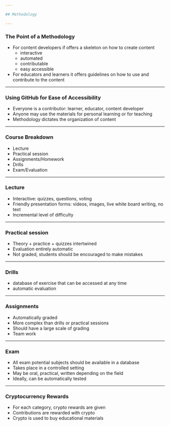 ```yaml
---

## Methodology

---
```


### The Point of a Methodology

- For content developers if offers a skeleton on how to create content
    - interactive
    - automated
    - contributable
    - easy accessible
- For educators and learners it offers guidelines on how to use and contribute to the content

---

### Using GitHub for Ease of Accessibility

- Everyone is a contributor: learner, educator, content developer
- Anyone may use the materials for personal learning or for teaching
- Methodology dictates the organization of content

----

### Course Breakdown

- Lecture
- Practical session
- Assignments/Homework
- Drills
- Exam/Evaluation

---

###  Lecture

- Interactive: quizzes, questions, voting
- Friendly presentation forms: videos, images, live white board writing, no text
- Incremental level of difficulty

---
### Practical session

- Theory + practice + quizzes intertwined
- Evaluation entirely automatic
- Not graded, students should be encouraged to make mistakes

---

### Drills

- database of exercise that can be accessed at any time
- automatic evaluation

----

### Assignments

- Automatically graded
- More complex than drills or practical sessions
- Should have a large scale of grading
- Team work

---

### Exam

- All exam potential subjects should be available in a database
- Takes place in a controlled setting
- May be oral, practical, written depending on the field
- Ideally, can be automatically tested

---

### Cryptocurrency Rewards

- For each category, crypto rewards are given
- Contributions are rewarded with crypto
- Crypto is used to buy educational materials

